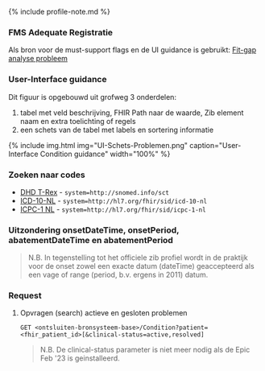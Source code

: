 {% include profile-note.md %}

### FMS Adequate Registratie

Als bron voor de must-support flags en de UI guidance is gebruikt: [Fit-gap analyse probleem](https://amigo.nictiz.nl/uploads/e4a96295-3715-439b-804a-024ca1d7fadf/fit_gap_analyse_Probleeem.pdf)

### User-Interface guidance

Dit figuur is opgebouwd uit grofweg 3 onderdelen:
1. tabel met veld beschrijving, FHIR Path naar de waarde, Zib element naam en extra toelichting of regels
1. een schets van de tabel met labels en sortering informatie

{% include img.html img="UI-Schets-Problemen.png" caption="User-Interface Condition guidance" width="100%" %}

### Zoeken naar codes

* [DHD T-Rex](https://trex.dhd.nl/) - `system=http://snomed.info/sct`
* [ICD-10-NL](https://terminologie.nictiz.nl/art-decor/claml?collection=icd10-nl-data) - `system=http://hl7.org/fhir/sid/icd-10-nl`
* [ICPC-1 NL](https://viewers.nhg.org/icpcviewer/) - `system=http://hl7.org/fhir/sid/icpc-1-nl`

### Uitzondering onsetDateTime, onsetPeriod, abatementDateTime en abatementPeriod

<blockquote class="stu-note" markdown="1">
N.B. In tegenstelling tot het officiele zib profiel wordt in de praktijk voor de onset zowel een exacte datum (dateTime) geaccepteerd als een vage of range (period, b.v. ergens in 2011) datum.
</blockquote>

### Request

1. Opvragen (search) actieve en gesloten problemen

    `GET <ontsluiten-bronsysteem-base>/Condition?patient=<fhir_patient_id>[&clinical-status=active,resolved]`

    <blockquote class="stu-note" markdown="1">
    N.B. De clinical-status parameter is niet meer nodig als de Epic Feb '23 is geinstalleerd.
    </blockquote>
